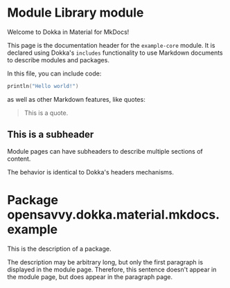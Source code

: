 # Module Library module

Welcome to Dokka in Material for MkDocs!

This page is the documentation header for the `example-core` module. It is declared using Dokka's `includes` functionality to use Markdown documents to describe modules and packages.

In this file, you can include code:
```kotlin
println("Hello world!")
```
as well as other Markdown features, like quotes:

> This is a quote.

## This is a subheader

Module pages can have subheaders to describe multiple sections of content.

The behavior is identical to Dokka's headers mechanisms.

# Package opensavvy.dokka.material.mkdocs.example

This is the description of a package.

The description may be arbitrary long, but only the first paragraph is displayed in the module page.
Therefore, this sentence doesn't appear in the module page, but does appear in the paragraph page.
